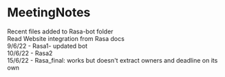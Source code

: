 ﻿# MeetingNotes
Recent files added to Rasa-bot folder <br/>
Read Website integration from Rasa docs <br/>
9/6/22 - Rasa1- updated bot <br/>
10/6/22 - Rasa2 </br>
15/6/22 - Rasa_final: works but doesn't extract owners and deadline on its own
